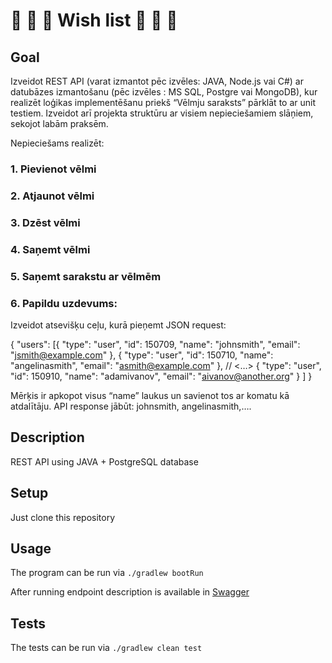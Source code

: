 # 🥰 🥰 🥰 Wish list 🥰 🥰 🥰

## Goal

Izveidot REST API (varat izmantot pēc izvēles: JAVA,  Node.js vai C#) ar datubāzes izmantošanu (pēc izvēles : MS SQL, Postgre vai MongoDB), kur realizēt loģikas implementēšanu priekš “Vēlmju saraksts” pārklāt to ar unit testiem. Izveidot arī projekta struktūru ar visiem nepieciešamiem slāņiem, sekojot labām praksēm.

Nepieciešams realizēt:

### 1. Pievienot vēlmi 

### 2. Atjaunot vēlmi

### 3. Dzēst vēlmi

### 4. Saņemt vēlmi 

### 5. Saņemt sarakstu ar vēlmēm

### 6. Papildu uzdevums: 

Izveidot atsevišķu ceļu, kurā pieņemt JSON request:

{
                "users": [{
                                                "type": "user",
                                                "id": 150709,
                                                "name": "johnsmith",
                                                "email": "jsmith@example.com"
                                }, {
                                                "type": "user",
                                                "id": 150710,
                                                "name": "angelinasmith",
                                                "email": "asmith@example.com"
                                },
                                // <…>
                                {
                                                "type": "user",
                                                "id": 150910,
                                                "name": "adamivanov",
                                                "email": "aivanov@another.org"
                                }
                ]
}

Mērķis ir apkopot visus “name” laukus un savienot tos ar komatu kā atdalītāju. API response jābūt: johnsmith, angelinasmith,….

## Description

REST API using JAVA + PostgreSQL database

## Setup

Just clone this repository

## Usage

The program can be run via   `./gradlew bootRun`

After running endpoint description is available in [Swagger](http://localhost:8080/swagger-ui/index.html)

## Tests

The tests can be run via  `./gradlew clean test`